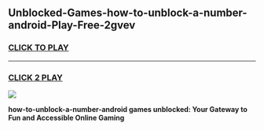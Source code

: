 
## Unblocked-Games-how-to-unblock-a-number-android-Play-Free-2gvev
<h3>
<a href="https://premium76.site?title=how-to-unblock-a-number-android&ref=10A">CLICK TO PLAY</a></h3>
<hr>

<h3>
<a href="https://premium76.site?title=how-to-unblock-a-number-android&ref=10A">CLICK 2 PLAY</a>
  
</h3>

<a href="https://premium76.site?title=how-to-unblock-a-number-android&ref=10A"><img src="https://clearcache.store/games.png"></a>


**how-to-unblock-a-number-android games unblocked: Your Gateway to Fun and Accessible Online Gaming**
